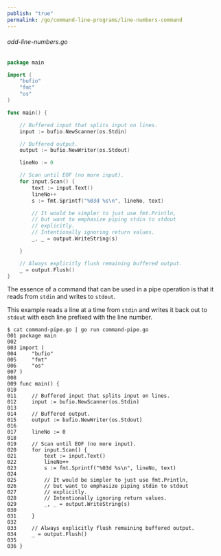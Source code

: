 ```yaml
---
publish: "true"
permalink: /go/command-line-programs/line-numbers-command
---
```


###### add-line-numbers.go

```go
package main

import (
	"bufio"
	"fmt"
	"os"
)

func main() {

	// Buffered input that splits input on lines.
	input := bufio.NewScanner(os.Stdin)

	// Buffered output.
	output := bufio.NewWriter(os.Stdout)

	lineNo := 0

	// Scan until EOF (no more input).
	for input.Scan() {
		text := input.Text()
		lineNo++
		s := fmt.Sprintf("%03d %s\n", lineNo, text)

		// It would be simpler to just use fmt.Println,
		// but want to emphasize piping stdin to stdout
		// explicitly.
		// Intentionally ignoring return values.
		_, _ = output.WriteString(s)

	}

	// Always explicitly flush remaining buffered output.
	_ = output.Flush()
}
```

The essence of a command that can be used in a pipe operation is that it reads from `stdin` and writes to `stdout`.

This example reads a line at a time from `stdin` and writes it back out to `stdout` with each line prefixed with the line number.

```
$ cat command-pipe.go | go run command-pipe.go
001 package main
002 
003 import (
004 	"bufio"
005 	"fmt"
006 	"os"
007 )
008 
009 func main() {
010 
011 	// Buffered input that splits input on lines.
012 	input := bufio.NewScanner(os.Stdin)
013 
014 	// Buffered output.
015 	output := bufio.NewWriter(os.Stdout)
016 
017 	lineNo := 0
018 
019 	// Scan until EOF (no more input).
020 	for input.Scan() {
021 		text := input.Text()
022 		lineNo++
023 		s := fmt.Sprintf("%03d %s\n", lineNo, text)
024 
025 		// It would be simpler to just use fmt.Println,
026 		// but want to emphasize piping stdin to stdout
027 		// explicitly.
028 		// Intentionally ignoring return values.
029 		_, _ = output.WriteString(s)
030 
031 	}
032 
033 	// Always explicitly flush remaining buffered output.
034 	_ = output.Flush()
035 
036 }
```
